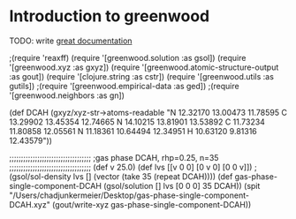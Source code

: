 # Introduction to greenwood

TODO: write [great documentation](http://jacobian.org/writing/what-to-write/)





;(require 'reaxff)
(require '[greenwood.solution :as gsol])
(require '[greenwood.xyz :as gxyz])
(require '[greenwood.atomic-structure-output :as gout])
(require '[clojure.string :as cstr])
(require '[greenwood.utils :as gutils])
;(require '[greenwood.empirical-data :as ged])
;(require '[greenwood.neighbors :as gn])



(def DCAH (gxyz/xyz-str->atoms-readable "N   12.32170  13.00473  11.78595
C   13.29902  13.45354  12.74665
N   14.10215  13.81901  13.53892
C   11.73234  11.80858  12.05561
N   11.18361  10.64494  12.34951
H   10.63120   9.81316  12.43579"))





;;;;;;;;;;;;;;;;;;;;;;;;;;;;;;;;;;;
;gas phase DCAH, rhp=0.25, n=35
;;;;;;;;;;;;;;;;;;;;;;;;;;;;;;;;;;;
(def v 25.0)
(def lvs [[v 0 0] [0 v 0] [0 0 v]])
;(gsol/sol-density lvs [] (vector (take 35 (repeat DCAH))))
(def gas-phase-single-component-DCAH (gsol/solution [] lvs [0 0 0] 35 DCAH))
(spit "/Users/chadjunkermeier/Desktop/gas-phase-single-component-DCAH.xyz" (gout/write-xyz gas-phase-single-component-DCAH))


